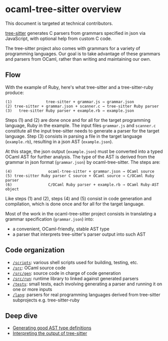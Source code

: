 ocaml-tree-sitter overview
==

This document is targeted at technical contributors.

[tree-sitter](https://tree-sitter.github.io/tree-sitter/) generates C
parsers from grammars specified in json via JavaScript, with optional
help from custom C code.

The tree-sitter project also comes with grammars for a variety of
programming languages. Our goal is to take advantage of these
grammars and parsers from OCaml, rather than writing and
maintaining our own.

Flow
--

With the example of Ruby, here's what tree-sitter and a
tree-sitter-ruby produce:

```
(1)               tree-sitter + grammar.js → grammar.json
(2) tree-sitter + grammar.json + scanner.c → tree-sitter Ruby parser
(3)   tree-sitter Ruby parser + example.rb → example.json
```

Steps (1) and (2) are done once and for all for the target programming
language, Ruby in the example. The input files `grammar.js` and `scanner.c`
constitute all the input tree-sitter needs to generate a parser for
the target language. Step (3) consists in parsing a file in
the target language (`example.rb`), resulting in a json AST
(`example.json`).

At this stage, the json output (`example.json`) must be converted into
a typed OCaml AST for further analysis. The type of the AST is derived
from the grammar in json format (`grammar.json`) by ocaml-tree-sitter. The
steps are:

```
(4)                ocaml-tree-sitter + grammar.json → OCaml source
(5) tree-sitter Ruby parser C source + OCaml source → C/OCaml Ruby parser
(6)                C/OCaml Ruby parser + example.rb → OCaml Ruby-AST object
```

Like steps (1) and (2), steps (4) and (5) consist in code generation
and compilation, which is done once and for all for the target
language.

Most of the work in the ocaml-tree-sitter project consists in translating a
grammar specification (`grammar.json`) into:

* a convenient, OCaml-friendly, stable AST type
* a parser that interprets tree-sitter's parser output into such AST

Code organization
--

* [`/scripts`](../scripts): various shell scripts used for building,
  testing, etc.
* [`/src`](../src): OCaml source code
* [`/src/gen`](../src/gen): source code in charge of code generation
* [`/src/run`](../src/run): runtime library to linked against generated parsers
* [`/tests`](../src/tests): small tests, each involving generating a
  parser and running it on one or more inputs
* [`/lang`](../lang): parsers for real programming languages derived from
  tree-sitter subprojects e.g. tree-sitter-ruby

Deep dive
--

* [Generating good AST type definitions](ast.md)
* [Interpreting the output of tree-sitter](parsing.md)
